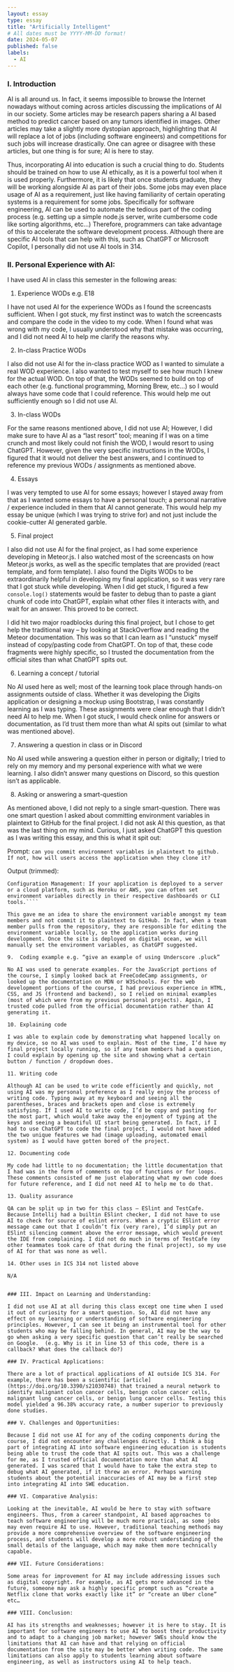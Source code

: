 ```yaml
---
layout: essay
type: essay
title: "Artificially Intelligent"
# All dates must be YYYY-MM-DD format!
date: 2024-05-07
published: false
labels:
  - AI
---
```

### I. Introduction

AI is all around us. In fact, it seems impossible to browse the Internet nowadays without coming across articles discussing the implications of AI in our society. Some articles may be research papers sharing a AI based method to predict cancer based on any tumors identified in images. Other articles may take a slightly more dystopian approach, highlighting that AI will replace a lot of jobs (including software engineers) and competitions for such jobs will increase drastically. One can agree or disagree with these articles, but one thing is for sure; AI is here to stay.

Thus, incorporating AI into education is such a crucial thing to do. Students should be trained on how to use AI ethically, as it is a powerful tool when it is used properly. Furthermore, it is likely that once students graduate, they will be working alongside AI as part of their jobs. Some jobs may even place usage of AI as a requirement, just like having familiarity of certain operating systems is a requirement for some jobs. Specifically for software engineering, AI can be used to automate the tedious part of the coding process (e.g. setting up a simple node.js server, write cumbersome code like sorting algorithms, etc…) Therefore, programmers can take advantage of this to accelerate the software development process. Although there are specific AI tools that can help with this, such as ChatGPT or Microsoft Copilot, I personally did not use AI tools in 314.

### II. Personal Experience with AI:
I have used AI in class this semester in the following areas:

1.	Experience WODs e.g. E18

I have not used AI for the experience WODs as I found the screencasts sufficient. When I got stuck, my first instinct was to watch the screencasts and compare the code in the video to my code. When I found what was wrong with my code, I usually understood why that mistake was occurring, and I did not need AI to help me clarify the reasons why.

2.	In-class Practice WODs

I also did not use AI for the in-class practice WOD as I wanted to simulate a real WOD experience. I also wanted to test myself to see how much I knew for the actual WOD. On top of that, the WODs seemed to build on top of each other (e.g. functional programming, Morning Brew, etc…) so I would always have some code that I could reference. This would help me out sufficiently enough so I did not use AI.

3.	In-class WODs	

For the same reasons mentioned above, I did not use AI; However, I did make sure to have AI as a “last resort” tool; meaning if I was on a time crunch and most likely could not finish the WOD, I would resort to using ChatGPT. However, given the very specific instructions in the WODs, I figured that it would not deliver the best answers, and I continued to reference my previous WODs / assignments as mentioned above.

4.	Essays

I was very tempted to use AI for some essays; however I stayed away from that as I wanted some essays to have a personal touch; a personal narrative / experience included in them that AI cannot generate. This would help my essay be unique (which I was trying to strive for) and not just include the cookie-cutter AI generated garble.

5.	Final project

I also did not use AI for the final project, as I had some experience developing in Meteor.js. I also watched most of the screencasts on how Meteor.js works, as well as the specific templates that are provided (react template, and form template). I also found the Digits WODs to be extraordinarily helpful in developing my final application, so it was very rare that I got stuck while developing. When I did get stuck, I figured a few `console.log()` statements would be faster to debug than to paste a giant chunk of code into ChatGPT, explain what other files it interacts with, and wait for an answer. This proved to be correct. 

I did hit two major roadblocks during this final project, but I chose to get help the traditional way – by looking at StackOverflow and reading the Meteor documentation. This was so that I can learn as I “unstuck” myself instead of copy/pasting code from ChatGPT. On top of that, these code fragments were highly specific, so I trusted the documentation from the official sites than what ChatGPT spits out.

6.	Learning a concept / tutorial

No AI used here as well; most of the learning took place through hands-on assignments outside of class. Whether it was developing the Digits application or designing a mockup using Bootstrap, I was constantly learning as I was typing. These assignments were clear enough that I didn’t need AI to help me. When I got stuck, I would check online for answers or documentation, as I’d trust them more than what AI spits out (similar to what was mentioned above).

7.	Answering a question in class or in Discord

No AI used while answering a question either in person or digitally; I tried to rely on my memory and my personal experience with what we were learning. I also didn’t answer many questions on Discord, so this question isn’t as applicable.

8.	Asking or answering a smart-question

As mentioned above, I did not reply to a single smart-question. There was one smart question I asked about committing environment variables in plaintext to GitHub for the final project. I did not ask AI this question, as that was the last thing on my mind. Curious, I just asked ChatGPT this question as I was writing this essay, and this is what it spit out:

Prompt: 
```can you commit environment variables in plaintext to github. If not, how will users access the application when they clone it?```

Output (trimmed): 
``` Provide Documentation: Include clear documentation in your repository's README file or in a separate document explaining how users can set up their environment variables.
Configuration Management: If your application is deployed to a server or a cloud platform, such as Heroku or AWS, you can often set environment variables directly in their respective dashboards or CLI tools.````

This gave me an idea to share the environment variable amongst my team members and not commit it to plaintext to GitHub. In fact, when a team member pulls from the repository, they are responsible for editing the environment variable locally, so the application works during development. Once the site is deployed on digital ocean, we will manually set the environment variables, as ChatGPT suggested.

9.	Coding example e.g. “give an example of using Underscore .pluck”

No AI was used to generate examples. For the JavaScript portions of the course, I simply looked back at FreeCodeCamp assignments, or looked up the documentation on MDN or W3Schools. For the web development portions of the course, I had previous experience in HTML, CSS, and JS (frontend and backend), so I relied on minimal examples (most of which were from my previous personal projects). Again, I trusted code pulled from the official documentation rather than AI generating it.

10.	Explaining code

I was able to explain code by demonstrating what happened locally on my device, so no AI was used to explain. Most of the time, I’d have my final project locally running, so if any team members had a question, I could explain by opening up the site and showing what a certain button / function / dropdown does.

11.	Writing code

Although AI can be used to write code efficiently and quickly, not using AI was my personal preference as I really enjoy the process of writing code. Typing away at my keyboard and seeing all the parentheses, braces and brackets open and close is extremely satisfying. If I used AI to write code, I’d be copy and pasting for the most part, which would take away the enjoyment of typing at the keys and seeing a beautiful UI start being generated. In fact, if I had to use ChatGPT to code the final project, I would not have added the two unique features we had (image uploading, automated email system) as I would have gotten bored of the project.

12.	Documenting code

My code had little to no documentation; the little documentation that I had was in the form of comments on top of functions or for loops. These comments consisted of me just elaborating what my own code does for future reference, and I did not need AI to help me to do that.

13.	Quality assurance 

QA can be split up in two for this class – ESlint and TestCafe. Because Intellij had a builtin ESlint checker, I did not have to use AI to check for source of eslint errors. When a cryptic ESlint error message came out that I couldn’t fix (very rare), I’d simply put an ESlint silencing comment above the error message, which would prevent the IDE from complaining. I did not do much in terms of TestCafe (my other teammates took care of that during the final project), so my use of AI for that was none as well.

14.	Other uses in ICS 314 not listed above

N/A


### III. Impact on Learning and Understanding:

I did not use AI at all during this class except one time when I used it out of curiosity for a smart question. So, AI did not have any effect on my learning or understanding of software engineering principles. However, I can see it being an instrumental tool for other students who may be falling behind. In general, AI may be the way to go when asking a very specific question that can’t really be searched on Google.  (e.g. Why is it in line 53 of this code, there is a callback? What does the callback do?)

### IV. Practical Applications:

There are a lot of practical applications of AI outside ICS 314. For example, there has been a scientific [article](https://doi.org/10.3390/s21030748) that trained a neural network to identify malignant colon cancer cells, benign colon cancer cells, malignant lung cancer cells, or benign lung cancer cells. Testing this model yielded a 96.38% accuracy rate, a number superior to previously done studies. 

### V. Challenges and Opportunities:

Because I did not use AI for any of the coding components during the course, I did not encounter any challenges directly. I think a big part of integrating AI into software engineering education is students being able to trust the code that AI spits out. This was a challenge for me, as I trusted official documentation more than what AI generated. I was scared that I would have to take the extra step to debug what AI generated, if it threw an error. Perhaps warning students about the potential inaccuracies of AI may be a first step into integrating AI into SWE education.

### VI. Comparative Analysis:

Looking at the inevitable, AI would be here to stay with software engineers. Thus, from a career standpoint, AI based approaches to teach software engineering will be much more practical, as some jobs may even require AI to use. However, traditional teaching methods may provide a more comprehensive overview of the software engineering process, and students will develop a more robust understanding of the small details of the language, which may make them more technically capable.

### VII. Future Considerations:

Some areas for improvement for AI may include addressing issues such as digital copyright. For example, as AI gets more advanced in the future, someone may ask a highly specific prompt such as “create a Netflix clone that works exactly like it” or “create an Uber clone” etc… 

### VIII. Conclusion:

AI has its strengths and weaknesses; however it is here to stay. It is important for software engineers to use AI to boost their productivity and to adapt to a changing job market; however SWEs should know the limitations that AI can have and that relying on official documentation from the site may be better when writing code. The same limitations can also apply to students learning about software engineering, as well as instructors using AI to help teach.
